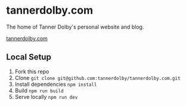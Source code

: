 # tannerdolby.com
The home of Tanner Dolby's personal website and blog.

[tannerdolby.com](https://tannerdolby.com)

## Local Setup

1. Fork this repo
2. Clone `git clone git@github.com:tannerdolby/tannerdolby.com.git`
3. Install dependencies `npm install`
4. Build `npm run build`
5. Serve locally `npm run dev`